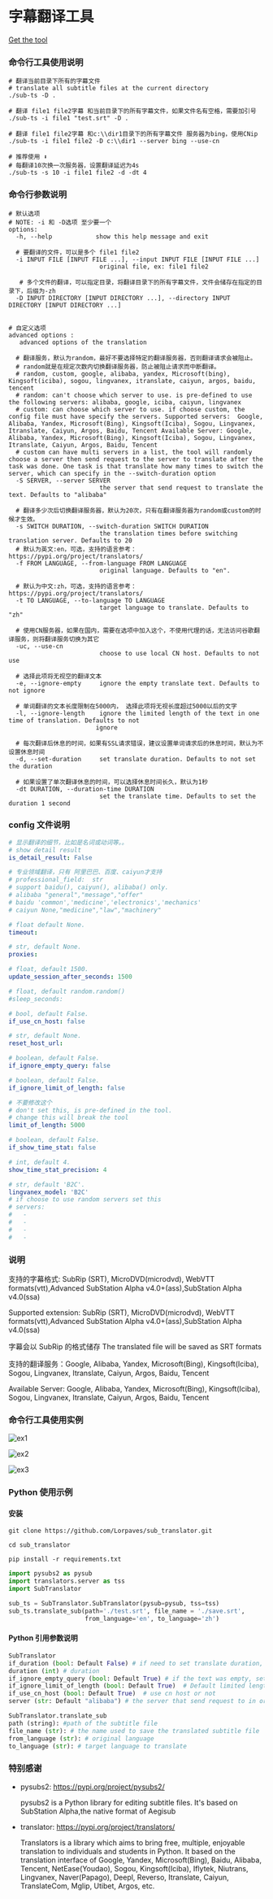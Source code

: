 # 字幕翻译工具

[Get the tool](https://github.com/Lorpaves/sub_translator/releases)

### 命令行工具使用说明

```shell
# 翻译当前目录下所有的字幕文件
# translate all subtitle files at the current directory
./sub-ts -D .

# 翻译 file1 file2字幕 和当前目录下的所有字幕文件，如果文件名有空格，需要加引号
./sub-ts -i file1 "test.srt" -D .

# 翻译 file1 file2字幕 和c:\\dir1目录下的所有字幕文件 服务器为bing，使用CNip
./sub-ts -i file1 file2 -D c:\\dir1 --server bing --use-cn

# 推荐使用 ⬇️
# 每翻译10次换一次服务器，设置翻译延迟为4s
./sub-ts -s 10 -i file1 file2 -d -dt 4
```

### 命令行参数说明

```shell
# 默认选项
# NOTE: -i 和 -D选项 至少要一个
options:
  -h, --help            show this help message and exit

  # 要翻译的文件，可以是多个 file1 file2
  -i INPUT FILE [INPUT FILE ...], --input INPUT FILE [INPUT FILE ...]
                         original file, ex: file1 file2

   # 多个文件的翻译，可以指定目录，将翻译目录下的所有字幕文件，文件会储存在指定的目录下，后缀为-zh
  -D INPUT DIRECTORY [INPUT DIRECTORY ...], --directory INPUT DIRECTORY [INPUT DIRECTORY ...]


# 自定义选项
advanced options :
   advanced options of the translation

  # 翻译服务，默认为random，最好不要选择特定的翻译服务器，否则翻译请求会被阻止。
  # random就是在规定次数内切换翻译服务器，防止被阻止请求而中断翻译。
  # random, custom, google, alibaba, yandex, Microsoft(bing), Kingsoft(iciba), sogou, lingvanex, itranslate, caiyun, argos, baidu, tencent
  # random: can't choose which server to use. is pre-defined to use the following servers: alibaba, google, iciba, caiyun, lingvanex
  # custom: can choose which server to use. if choose custom, the config file must have specify the servers. Supported servers:  Google, Alibaba, Yandex, Microsoft(Bing), Kingsoft(Iciba), Sogou, Lingvanex, Itranslate, Caiyun, Argos, Baidu, Tencent Available Server: Google, Alibaba, Yandex, Microsoft(Bing), Kingsoft(Iciba), Sogou, Lingvanex, Itranslate, Caiyun, Argos, Baidu, Tencent
  # custom can have multi servers in a list, the tool will randomly choose a server then send request to the server to translate after the task was done. One task is that translate how many times to switch the server, which can specify in the --switch-duration option
  -S SERVER, --server SERVER
                         the server that send request to translate the text. Defaults to "alibaba"

  # 翻译多少次后切换翻译服务器，默认为20次，只有在翻译服务器为random或custom的时候才生效。
  -s SWITCH DURATION, --switch-duration SWITCH DURATION
                         the translation times before switching translation server. Defaults to 20
  # 默认为英文:en，可选，支持的语言参考：https://pypi.org/project/translators/
  -f FROM LANGUAGE, --from-language FROM LANGUAGE
                         original language. Defaults to "en".

  # 默认为中文:zh，可选，支持的语言参考：https://pypi.org/project/translators/
  -t TO LANGUAGE, --to-language TO LANGUAGE
                         target language to translate. Defaults to "zh"

  # 使用CN服务器，如果在国内，需要在选项中加入这个，不使用代理的话，无法访问谷歌翻译服务，则将翻译服务切换为其它
  -uc, --use-cn
                         choose to use local CN host. Defaults to not use

  # 选择此项将无视空的翻译文本
  -e, --ignore-empty     ignore the empty translate text. Defaults to not ignore

  # 单词翻译的文本长度限制在5000内， 选择此项将无视长度超过5000以后的文字
  -l, --ignore-length    ignore the limited length of the text in one time of translation. Defaults to not
                        ignore

  # 每次翻译后休息的时间，如果有SSL请求错误，建议设置单词请求后的休息时间，默认为不设置休息时间
  -d, --set-duration     set translate duration. Defaults to not set the duration

  # 如果设置了单次翻译休息的时间，可以选择休息时间长久，默认为1秒
  -dt DURATION, --duration-time DURATION
                         set the translate time. Defaults to set the duration 1 second

```

### config 文件说明

```yaml
# 显示翻译的细节，比如是名词或动词等。。
# show detail result
is_detail_result: False

# 专业领域翻译，只有 阿里巴巴、百度、caiyun才支持
# professional_field:  str
# support baidu(), caiyun(), alibaba() only.
# alibaba "general","message","offer"
# baidu 'common','medicine','electronics','mechanics'
# caiyun None,"medicine","law","machinery"

# float default None.
timeout:

# str, default None.
proxies:

# float, default 1500.
update_session_after_seconds: 1500

# float, default random.random()
#sleep_seconds:

# bool, default False.
if_use_cn_host: false

# str, default None.
reset_host_url:

# boolean, default False.
if_ignore_empty_query: false

# boolean, default False.
if_ignore_limit_of_length: false

# 不要修改这个
# don't set this, is pre-defined in the tool.
# change this will break the tool
limit_of_length: 5000

# boolean, default False.
if_show_time_stat: false

# int, default 4.
show_time_stat_precision: 4

# str, default 'B2C'.
lingvanex_model: 'B2C'
# if choose to use random servers set this
# servers:
#   -
#   -
#   -
#   -
```

### 说明

支持的字幕格式: SubRip (SRT), MicroDVD(microdvd), WebVTT formats(vtt),Advanced SubStation Alpha v4.0+(ass),SubStation Alpha v4.0(ssa)

Supported extension: SubRip (SRT), MicroDVD(microdvd), WebVTT formats(vtt),Advanced SubStation Alpha v4.0+(ass),SubStation Alpha v4.0(ssa)

字幕会以 SubRip 的格式储存
The translated file will be saved as SRT formats

支持的翻译服务：Google, Alibaba, Yandex, Microsoft(Bing), Kingsoft(Iciba), Sogou, Lingvanex, Itranslate, Caiyun, Argos, Baidu, Tencent

Available Server: Google, Alibaba, Yandex, Microsoft(Bing), Kingsoft(Iciba), Sogou, Lingvanex, Itranslate, Caiyun, Argos, Baidu, Tencent

### 命令行工具使用实例

![ex1](./assets/ex1.gif)

![ex2](./assets/ex2.gif)

![ex3](./assets/ex3.gif)

### Python 使用示例

#### 安装

```shell
git clone https://github.com/Lorpaves/sub_translator.git

cd sub_translator

pip install -r requirements.txt

```

```python
import pysubs2 as pysub
import translators.server as tss
import SubTranslator

sub_ts = SubTranslator.SubTranslator(pysub=pysub, tss=tss)
sub_ts.translate_sub(path='./test.srt', file_name = './save.srt',
                     from_language='en', to_language='zh')

```

#### Python 引用参数说明

```python
SubTranslator
if_duration (bool: Default False) # if need to set translate duration, set this to True
duration (int) # duration
if_ignore_empty_query (bool: Default True) # if the text was empty, set True to ignore the text, else will throw error
if_ignore_limit_of_length (bool: Default True)  # Default limited length is 1500, set to True to ignore the error
if_use_cn_host (bool: Default True)  # use cn host or not
server (str: Default "alibaba") # the server that send request to in order to translate the text

SubTranslator.translate_sub
path (string): #path of the subtitle file
file_name (str): # the name used to save the translated subtitle file
from_language (str): # original language
to_language (str): # target language to translate
```

### 特别感谢

- pysubs2: https://pypi.org/project/pysubs2/

  pysubs2 is a Python library for editing subtitle files.
  It's based on SubStation Alpha,the native format of Aegisub

- translator: https://pypi.org/project/translators/

  Translators is a library which aims to bring free, multiple, enjoyable translation to individuals
  and students in Python. It based on the translation interface of Google, Yandex, Microsoft(Bing),
  Baidu, Alibaba, Tencent, NetEase(Youdao), Sogou, Kingsoft(Iciba), Iflytek, Niutrans, Lingvanex,
  Naver(Papago), Deepl, Reverso, Itranslate, Caiyun, TranslateCom, Mglip, Utibet, Argos, etc.
